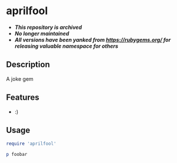 aprilfool
=============

* ***This repository is archived***
* ***No longer maintained***
* ***All versions have been yanked from https://rubygems.org/ for releasing valuable namespace for others***

Description
-----------

A joke gem

Features
--------

* :)

Usage
-----

```ruby
require 'aprilfool'

p foobar
```
